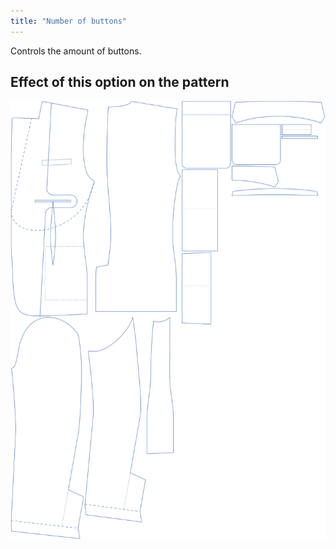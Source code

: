 ```yaml
---
title: "Number of buttons"
---
```


Controls the amount of buttons.

## Effect of this option on the pattern

![This image shows the effect of this option by superimposing several variants that have a different value for this option](jaeger_buttons_sample.svg "Effect of this option on the pattern")
